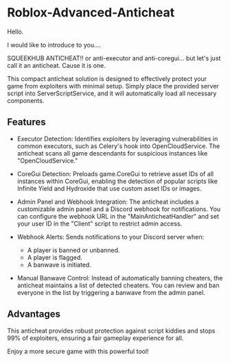 # Roblox-Advanced-Anticheat

Hello.

I would like to introduce to you....

SQUEEKHUB ANTICHEAT!! or anti-executor and anti-coregui... but let's just call it an anticheat. Cause it is one.

This compact anticheat solution is designed to effectively protect your game from exploiters with minimal setup. Simply place the provided server script into ServerScriptService, and it will automatically load all necessary components.

## **Features**
- Executor Detection: Identifies exploiters by leveraging vulnerabilities in common executors, such as Celery's hook into OpenCloudService. The anticheat scans all game descendants for suspicious instances like "OpenCloudService."

- CoreGui Detection: Preloads game.CoreGui to retrieve asset IDs of all instances within CoreGui, enabling the detection of popular scripts like Infinite Yield and Hydroxide that use custom asset IDs or images.

- Admin Panel and Webhook Integration: The anticheat includes a customizable admin panel and a Discord webhook for notifications. You can configure the webhook URL in the "MainAnticheatHandler" and set your user ID in the "Client" script to restrict admin access.

- Webhook Alerts: Sends notifications to your Discord server when:

  - A player is banned or unbanned.
  - A player is flagged.
  - A banwave is initiated.
- Manual Banwave Control: Instead of automatically banning cheaters, the anticheat maintains a list of detected cheaters. You can review and ban everyone in the list by triggering a banwave from the admin panel.

## **Advantages**
This anticheat provides robust protection against script kiddies and stops 99% of exploiters, ensuring a fair gameplay experience for all.

Enjoy a more secure game with this powerful tool!
